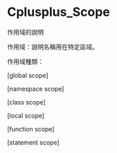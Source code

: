 # Cplusplus_Scope
作用域的說明

作用域：說明名稱用在特定區域。

作用域種類：

[global scope]

[namespace scope]

[class scope]

[local scope]

[function scope]

[statement scope]



